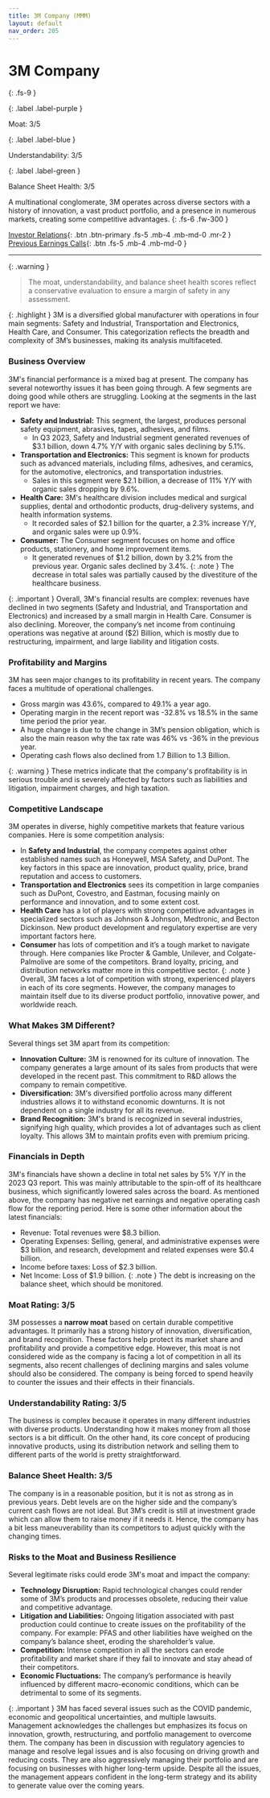 ```yaml
---
title: 3M Company (MMM)
layout: default
nav_order: 205
---
```


# 3M Company
{: .fs-9 }

{: .label .label-purple }

Moat: 3/5

{: .label .label-blue }

Understandability: 3/5

{: .label .label-green }

Balance Sheet Health: 3/5

A multinational conglomerate, 3M operates across diverse sectors with a history of innovation, a vast product portfolio, and a presence in numerous markets, creating some competitive advantages.
{: .fs-6 .fw-300 }

[Investor Relations](https://www.google.com/search?q=MMM+investor+relations){: .btn .btn-primary .fs-5 .mb-4 .mb-md-0 .mr-2 }
[Previous Earnings Calls](https://discountingcashflows.com/company/MMM/transcripts/){: .btn .fs-5 .mb-4 .mb-md-0 }

---

{: .warning }
>The moat, understandability, and balance sheet health scores reflect a conservative evaluation to ensure a margin of safety in any assessment.



{: .highlight }
3M is a diversified global manufacturer with operations in four main segments: Safety and Industrial, Transportation and Electronics, Health Care, and Consumer. This categorization reflects the breadth and complexity of 3M’s businesses, making its analysis multifaceted.

### Business Overview
3M's financial performance is a mixed bag at present. The company has several noteworthy issues it has been going through. A few segments are doing good while others are struggling. Looking at the segments in the last report we have:
   * **Safety and Industrial:** This segment, the largest, produces personal safety equipment, abrasives, tapes, adhesives, and films.
       - In Q3 2023, Safety and Industrial segment generated revenues of $3.1 billion, down 4.7% Y/Y with organic sales declining by 5.1%.
   * **Transportation and Electronics:** This segment is known for products such as advanced materials, including films, adhesives, and ceramics, for the automotive, electronics, and transportation industries.
      - Sales in this segment were $2.1 billion, a decrease of 11% Y/Y with organic sales dropping by 9.6%.
   * **Health Care:** 3M's healthcare division includes medical and surgical supplies, dental and orthodontic products, drug-delivery systems, and health information systems.
       - It recorded sales of $2.1 billion for the quarter, a 2.3% increase Y/Y, and organic sales were up 0.9%.
   * **Consumer:** The Consumer segment focuses on home and office products, stationery, and home improvement items.
        - It generated revenues of $1.2 billion, down by 3.2% from the previous year. Organic sales declined by 3.4%.
{: .note }
The decrease in total sales was partially caused by the divestiture of the healthcare business.

{: .important }
Overall, 3M's financial results are complex: revenues have declined in two segments (Safety and Industrial, and Transportation and Electronics) and increased by a small margin in Health Care. Consumer is also declining. Moreover, the company’s net income from continuing operations was negative at around ($2) Billion, which is mostly due to restructuring, impairment, and large liability and litigation costs.

### Profitability and Margins

3M has seen major changes to its profitability in recent years. The company faces a multitude of operational challenges. 
  *  Gross margin was 43.6%, compared to 49.1% a year ago.
  *   Operating margin in the recent report was -32.8% vs 18.5% in the same time period the prior year.
  * A huge change is due to the change in 3M’s pension obligation, which is also the main reason why the tax rate was 46% vs -36% in the previous year.
  *  Operating cash flows also declined from 1.7 Billion to 1.3 Billion.

{: .warning }
These metrics indicate that the company's profitability is in serious trouble and is severely affected by factors such as liabilities and litigation, impairment charges, and high taxation.

### Competitive Landscape
3M operates in diverse, highly competitive markets that feature various companies. Here is some competition analysis:
*   In **Safety and Industrial**, the company competes against other established names such as Honeywell, MSA Safety, and DuPont. The key factors in this space are innovation, product quality, price, brand reputation and access to customers.
*    **Transportation and Electronics** sees its competition in large companies such as DuPont, Covestro, and Eastman, focusing mainly on performance and innovation, and to some extent cost.
*   **Health Care** has a lot of players with strong competitive advantages in specialized sectors such as Johnson & Johnson, Medtronic, and Becton Dickinson. New product development and regulatory expertise are very important factors here.
*    **Consumer** has lots of competition and it’s a tough market to navigate through. Here companies like Procter & Gamble, Unilever, and Colgate-Palmolive are some of the competitors. Brand loyalty, pricing, and distribution networks matter more in this competitive sector.
{: .note }
Overall, 3M faces a lot of competition with strong, experienced players in each of its core segments. However, the company manages to maintain itself due to its diverse product portfolio, innovative power, and worldwide reach.

### What Makes 3M Different?
Several things set 3M apart from its competition:

*   **Innovation Culture:** 3M is renowned for its culture of innovation. The company generates a large amount of its sales from products that were developed in the recent past. This commitment to R&D allows the company to remain competitive.
*   **Diversification:** 3M's diversified portfolio across many different industries allows it to withstand economic downturns. It is not dependent on a single industry for all its revenue.
*   **Brand Recognition:** 3M's brand is recognized in several industries, signifying high quality, which provides a lot of advantages such as client loyalty. This allows 3M to maintain profits even with premium pricing.

### Financials in Depth
3M's financials have shown a decline in total net sales by 5% Y/Y in the 2023 Q3 report. This was mainly attributable to the spin-off of its healthcare business, which significantly lowered sales across the board. As mentioned above, the company has negative net earnings and negative operating cash flow for the reporting period. Here is some other information about the latest financials:
*  Revenue: Total revenues were $8.3 billion. 
*    Operating Expenses: Selling, general, and administrative expenses were $3 billion, and research, development and related expenses were $0.4 billion.
*   Income before taxes: Loss of $2.3 billion.
*  Net Income: Loss of $1.9 billion.
{: .note }
The debt is increasing on the balance sheet, which should be monitored.

### Moat Rating: 3/5
3M possesses a **narrow moat** based on certain durable competitive advantages. It primarily has a strong history of innovation, diversification, and brand recognition. These factors help protect its market share and profitability and provide a competitive edge. However, this moat is not considered wide as the company is facing a lot of competition in all its segments, also recent challenges of declining margins and sales volume should also be considered. The company is being forced to spend heavily to counter the issues and their effects in their financials.

### Understandability Rating: 3/5
The business is complex because it operates in many different industries with diverse products. Understanding how it makes money from all those sectors is a bit difficult. On the other hand, its core concept of producing innovative products, using its distribution network and selling them to different parts of the world is pretty straightforward.

### Balance Sheet Health: 3/5
The company is in a reasonable position, but it is not as strong as in previous years. Debt levels are on the higher side and the company’s current cash flows are not ideal. But 3M’s credit is still at investment grade which can allow them to raise money if it needs it. Hence, the company has a bit less maneuverability than its competitors to adjust quickly with the changing times. 

### Risks to the Moat and Business Resilience
Several legitimate risks could erode 3M's moat and impact the company:
*  **Technology Disruption:** Rapid technological changes could render some of 3M’s products and processes obsolete, reducing their value and competitive advantage.
*   **Litigation and Liabilities:** Ongoing litigation associated with past production could continue to create issues on the profitability of the company. For example: PFAS and other liabilities have weighed on the company’s balance sheet, eroding the shareholder’s value. 
*    **Competition:** Intense competition in all the sectors can erode profitability and market share if they fail to innovate and stay ahead of their competitors. 
*  **Economic Fluctuations:** The company’s performance is heavily influenced by different macro-economic conditions, which can be detrimental to some of its segments. 
     
{: .important }
3M has faced several issues such as the COVID pandemic, economic and geopolitical uncertainties, and multiple lawsuits. Management acknowledges the challenges but emphasizes its focus on innovation, growth, restructuring, and portfolio management to overcome them.
The company has been in discussion with regulatory agencies to manage and resolve legal issues and is also focusing on driving growth and reducing costs. They are also aggressively managing their portfolio and are focusing on businesses with higher long-term upside. Despite all the issues, the management appears confident in the long-term strategy and its ability to generate value over the coming years.
